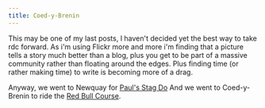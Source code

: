 ```yaml
---
title: Coed-y-Brenin
---
```

This may be one of my last posts, I haven't decided yet the best way to take rdc forward. As i'm using Flickr more and more i'm finding that a picture tells a story much better than a blog, plus you get to be part of a massive community rather than floating around the edges. Plus finding time (or rather making time) to write is becoming more of a drag. 

Anyway, we went to Newquay for [Paul's Stag Do](http://www.flickr.com/photos/roobottom/sets/474050/) And we went to Coed-y-Brenin to ride the [Red Bull Course](http://www.flickr.com/photos/roobottom/sets/509786/).